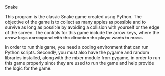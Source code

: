 Snake 

This program is the classic Snake game created using Python. The objective of the game is to collect as many apples as possible and to survive as long as possible by avoiding a collision with yourself or the edge of the screen. The controls for this game include the arrow keys, where the arrow keys correspond with the direction the player wants to move. 

In order to run this game, you need a coding environment that can run Python scripts. Secondly, you must also have the pygame and random libraries installed, along with the mixer module from pygame, in order to run this game properly since they are used to run the game and help provide the logic for the game.
